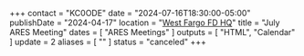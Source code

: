+++
contact = "KC0ODE"
date = "2024-07-16T18:30:00-05:00"
publishDate = "2024-04-17"
location = "[West Fargo FD HQ](/places/west-fargo-fire-department-headquarters/)"
title = "July ARES Meeting"
dates = [ "ARES Meetings" ]
outputs = [ "HTML", "Calendar" ]
update = 2
aliases = [ "" ]
status = "canceled"
+++
